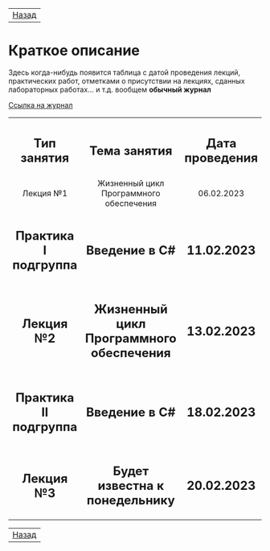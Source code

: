 <table style="width: 100%;">
    <tr>
        <td style="width: 100%;">
            <a href="../README.md">Назад</a>
        </td>
    <tr>
</table>

# Краткое описание

Здесь когда-нибудь появится таблица с датой проведения лекций, практических работ, отметками о присутствии на лекциях, сданных лабораторных работах... и т.д. вообщем **обычный журнал**

[Ссылка на журнал](https://docs.google.com/spreadsheets/d/1OFRv0cHhfU16OEiUQcG3wcC0CSnKj0lZ2aDKprUicdw/edit?usp=sharing)



<table style="width: 100%;">
  <tr>
    <td style="text-align: center; width: 100%;">
      <h2>Тип занятия</h2>
    </td>
    <td style="text-align: center; width: 100%;">
      <h2>Тема занятия</h2>
    </td>
    <td style="text-align: center; width: 100%;">
      <h2>Дата проведения</h2>
    </td>
  </tr>

  <tr>
    <td style="text-align: center; width: 100%;">
      Лекция №1
    </td>
    <td style="text-align: center; width: 100%;">
      Жизненный цикл Программного обеспечения
    </td>
    <td style="text-align: center; width: 100%;">
      06.02.2023
    </td>
  </tr>

  <tr>
    <td style="text-align: center; width: 100%;">
      <h2>Практика I подгруппа</h2>
    </td>
    <td style="text-align: center; width: 100%;">
      <h2>Введение в C#</h2>
    </td>
    <td style="text-align: center; width: 100%;">
      <h2>11.02.2023</h2>
    </td>
  </tr>

  <tr>
    <td style="text-align: center; width: 100%;">
      <h2>Лекция №2</h2>
    </td>
    <td style="text-align: center; width: 100%;">
      <h2>Жизненный цикл Программного обеспечения</h2>
    </td>
    <td style="text-align: center; width: 100%;">
      <h2>13.02.2023</h2>
    </td>
  </tr>

  <tr>
    <td style="text-align: center; width: 100%;">
      <h2>Практика II подгруппа</h2>
    </td>
    <td style="text-align: center; width: 100%;">
      <h2>Введение в C#</h2>
    </td>
    <td style="text-align: center; width: 100%;">
      <h2>18.02.2023</h2>
    </td>
  </tr>

  <tr>
    <td style="text-align: center; width: 100%;">
      <h2>Лекция №3</h2>
    </td>
    <td style="text-align: center; width: 100%;">
      <h2>Будет известна к понедельнику</h2>
    </td>
    <td style="text-align: center; width: 100%;">
      <h2>20.02.2023</h2>
    </td>
  </tr>
</table>




<table style="width: 100%;">
    <tr>
        <td style="width: 100%;">
            <a href="../README.md">Назад</a>
        </td>
    </tr>
</table>